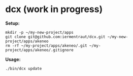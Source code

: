 # dcx (work in progress)

**Setup:**
```
mkdir -p ~/my-new-project/apps
git clone git@github.com:iermentraut/dcx.git ~/my-new-project/apps/akeneo
rm -rf ~/my-project/apps/akeneo/.git ~/my-project/apps/akeneo/.gitignore
```
**Usage:**
```
./bin/dcx update
```

